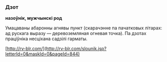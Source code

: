 ### Дзот
**назоўнік, мужчынскі род**

Умацаваны абаронны агнявы пункт (скарачэнне па пачатковых літарах: ад рускага выразу — деревоземляная огневая точка). Па дзотах праціўніка несціхана садзілі гарматы.

<a rel="author">[http://rv-blr.com/](http://rv-blr.com/slounik.jsp?letterId=0&maskId=0&pageId=844)</a>
